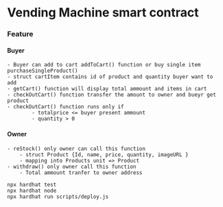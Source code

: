 # Vending Machine smart contract

### Feature
#### Buyer
    - Buyer can add to cart addToCart() function or buy single item purchaseSingleProduct()
    - struct cartItem contains id of product and quantity buyer want to add
    - getCart() function will display total ammount and items in cart 
    - checkOutCart() function transfer the amount to owner and bueyr get product
    - checkOutCart() function runs only if 
            - totalprice <= buyer present ammount 
            - quantity > 0
#### Owner 
    - reStock() only owner can call this function
        - struct Product {Id, name, price, quantity, imageURL }
        - mapping into Products unit => Product
    - withdraw() only owner call this function 
        - Total ammount tranfer to owner address 
```shell
npx hardhat test
npx hardhat node
npx hardhat run scripts/deploy.js
```
